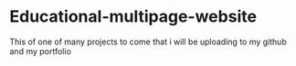# Educational-multipage-website
This of one of many projects to come that i will be uploading to my github and my portfolio
